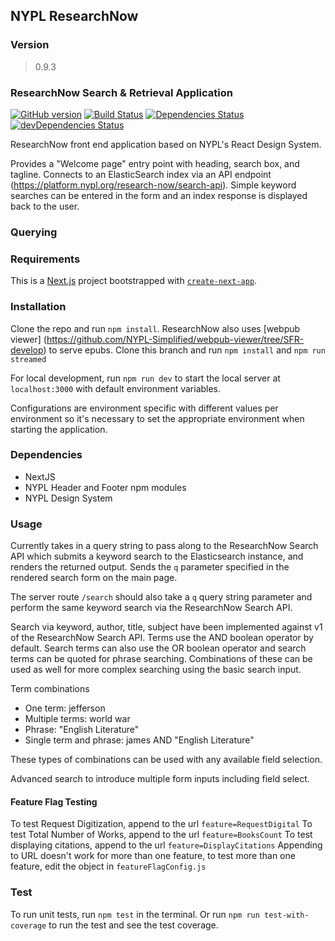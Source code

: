 ## NYPL ResearchNow

### Version
> 0.9.3

### ResearchNow Search & Retrieval Application
[![GitHub version](https://badge.fury.io/gh/NYPL%2Fsfr-bookfinder-front-end.svg)](https://badge.fury.io/gh/NYPL%2Fsfr-bookfinder-front-end)
[![Build Status](https://travis-ci.com/NYPL/sfr-bookfinder-front-end.svg?branch=development)](https://travis-ci.com/NYPL/sfr-bookfinder-front-end)
[![Dependencies Status](https://david-dm.org/NYPL/sfr-bookfinder-front-end/status.svg)](https://david-dm.org/NYPL/sfr-bookfinder-front-end)
[![devDependencies Status](https://david-dm.org/NYPL/sfr-bookfinder-front-end/dev-status.svg)](https://david-dm.org/NYPL/sfr-bookfinder-front-end?type=dev)

ResearchNow front end application based on NYPL's React Design System.

Provides a "Welcome page" entry point with heading, search box, and tagline. Connects to an ElasticSearch index via an API endpoint (https://platform.nypl.org/research-now/search-api).
Simple keyword searches can be entered in the form and an index response is displayed back to
the user.

### Querying

### Requirements
This is a [Next.js](https://nextjs.org/) project bootstrapped with [`create-next-app`](https://github.com/vercel/next.js/tree/canary/packages/create-next-app).

### Installation
Clone the repo and run `npm install`.
ResearchNow also uses [webpub viewer] (https://github.com/NYPL-Simplified/webpub-viewer/tree/SFR-develop) to serve epubs.  Clone this branch and run `npm install` and `npm run streamed`

For local development, run `npm run dev` to start the local server at `localhost:3000` with
default environment variables.

Configurations are environment specific with different values per environment so it's necessary
to set the appropriate environment when starting the application.

### Dependencies

* NextJS
* NYPL Header and Footer npm modules
* NYPL Design System

### Usage

Currently takes in a query string to pass along to the ResearchNow Search API which submits a keyword search to the Elasticsearch instance, and renders the returned output. Sends the `q` parameter specified in the rendered search form on the main page.

The server route `/search` should also take a `q` query string parameter and perform the same keyword search via the ResearchNow Search API.

Search via keyword, author, title, subject have been implemented against v1 of the ResearchNow Search API. Terms use the AND boolean operator by default. Search terms can also use the OR boolean operator and search terms can be quoted for phrase searching. Combinations of these can be used as well for more complex searching using the basic search input.

Term combinations
* One term: jefferson
* Multiple terms: world war
* Phrase: "English Literature"
* Single term and phrase: james AND "English Literature"

These types of combinations can be used with any available field selection.

Advanced search to introduce multiple form inputs including field select.

#### Feature Flag Testing
To test Request Digitization, append to the url `feature=RequestDigital`
To test Total Number of Works, append to the url `feature=BooksCount`
To test displaying citations, append to the url `feature=DisplayCitations`
Appending to URL doesn't work for more than one feature, to test more than one feature, edit the object in `featureFlagConfig.js`

### Test

To run unit tests, run `npm test` in the terminal. Or run `npm run test-with-coverage` to run the test and see the test coverage.

